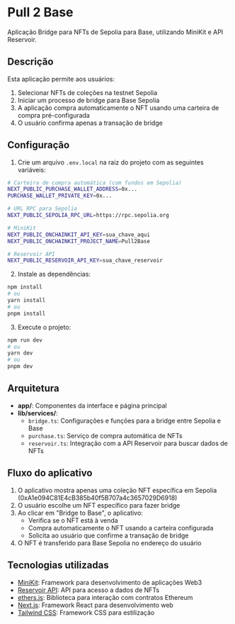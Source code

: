 # Pull 2 Base

Aplicação Bridge para NFTs de Sepolia para Base, utilizando MiniKit e API Reservoir.

## Descrição

Esta aplicação permite aos usuários:
1. Selecionar NFTs de coleções na testnet Sepolia
2. Iniciar um processo de bridge para Base Sepolia
3. A aplicação compra automaticamente o NFT usando uma carteira de compra pré-configurada
4. O usuário confirma apenas a transação de bridge

## Configuração

1. Crie um arquivo `.env.local` na raiz do projeto com as seguintes variáveis:

```bash
# Carteira de compra automática (com fundos em Sepolia)
NEXT_PUBLIC_PURCHASE_WALLET_ADDRESS=0x...
PURCHASE_WALLET_PRIVATE_KEY=0x...

# URL RPC para Sepolia
NEXT_PUBLIC_SEPOLIA_RPC_URL=https://rpc.sepolia.org

# MiniKit
NEXT_PUBLIC_ONCHAINKIT_API_KEY=sua_chave_aqui
NEXT_PUBLIC_ONCHAINKIT_PROJECT_NAME=Pull2Base

# Reservoir API
NEXT_PUBLIC_RESERVOIR_API_KEY=sua_chave_reservoir
```

2. Instale as dependências:
```bash
npm install
# ou
yarn install
# ou
pnpm install
```

3. Execute o projeto:

```bash
npm run dev
# ou
yarn dev
# ou
pnpm dev
```

## Arquitetura

- **app/**: Componentes da interface e página principal
- **lib/services/**: 
  - `bridge.ts`: Configurações e funções para a bridge entre Sepolia e Base
  - `purchase.ts`: Serviço de compra automática de NFTs
  - `reservoir.ts`: Integração com a API Reservoir para buscar dados de NFTs

## Fluxo do aplicativo

1. O aplicativo mostra apenas uma coleção NFT específica em Sepolia (0xA1e094C81E4cB385b40f5B707a4c3657029D6918)
2. O usuário escolhe um NFT específico para fazer bridge
3. Ao clicar em "Bridge to Base", o aplicativo:
   - Verifica se o NFT está à venda
   - Compra automaticamente o NFT usando a carteira configurada
   - Solicita ao usuário que confirme a transação de bridge
4. O NFT é transferido para Base Sepolia no endereço do usuário

## Tecnologias utilizadas

- [MiniKit](https://docs.base.org/builderkits/minikit/overview): Framework para desenvolvimento de aplicações Web3
- [Reservoir API](https://docs.reservoir.tools/reference/overview): API para acesso a dados de NFTs
- [ethers.js](https://docs.ethers.org/): Biblioteca para interação com contratos Ethereum
- [Next.js](https://nextjs.org/docs): Framework React para desenvolvimento web
- [Tailwind CSS](https://tailwindcss.com/docs): Framework CSS para estilização
